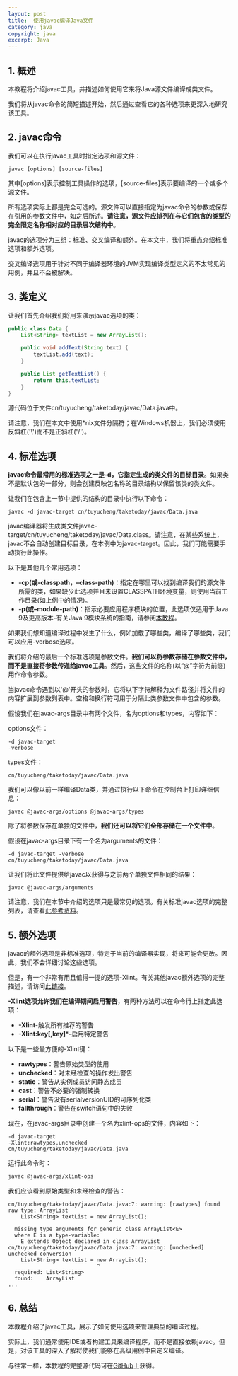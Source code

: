 ```yaml
---
layout: post
title:  使用javac编译Java文件
category: java
copyright: java
excerpt: Java
---
```


## 1. 概述

本教程将介绍javac工具，并描述如何使用它来将Java源文件编译成类文件。

我们将从javac命令的简短描述开始，然后通过查看它的各种选项来更深入地研究该工具。

## 2. javac命令

我们可以在执行javac工具时指定选项和源文件：

```shell
javac [options] [source-files]
```

其中\[options]表示控制工具操作的选项，\[source-files]表示要编译的一个或多个源文件。

所有选项实际上都是完全可选的。源文件可以直接指定为javac命令的参数或保存在引用的参数文件中，如之后所述。**请注意，源文件应排列在与它们包含的类型的完全限定名称相对应的目录层次结构中**。

javac的选项分为三组：标准、交叉编译和额外。在本文中，我们将重点介绍标准选项和额外选项。

交叉编译选项用于针对不同于编译器环境的JVM实现编译类型定义的不太常见的用例，并且不会被解决。

## 3. 类定义

让我们首先介绍我们将用来演示javac选项的类：

```java
public class Data {
    List<String> textList = new ArrayList();

    public void addText(String text) {
        textList.add(text);
    }

    public List getTextList() {
        return this.textList;
    }
}
```

源代码位于文件cn/tuyucheng/taketoday/javac/Data.java中。

请注意，我们在本文中使用*nix文件分隔符；在Windows机器上，我们必须使用反斜杠('\\')而不是正斜杠('/')。

## 4. 标准选项

**javac命令最常用的标准选项之一是-d，它指定生成的类文件的目标目录**。如果类不是默认包的一部分，则会创建反映包名称的目录结构以保留该类的类文件。

让我们在包含上一节中提供的结构的目录中执行以下命令：

```shell
javac -d javac-target cn/tuyucheng/taketoday/javac/Data.java
```

javac编译器将生成类文件javac-target/cn/tuyucheng/taketoday/javac/Data.class。请注意，在某些系统上，javac不会自动创建目标目录，在本例中为javac-target。因此，我们可能需要手动执行此操作。

以下是其他几个常用选项：

-   **-cp(或-classpath，–class-path)**：指定在哪里可以找到编译我们的源文件所需的类，如果缺少此选项并且未设置CLASSPATH环境变量，则使用当前工作目录(如上例中的情况)。
-   **-p(或–module-path)**：指示必要应用程序模块的位置，此选项仅适用于Java 9及更高版本-有关Java 9模块系统的指南，请参阅[本教程](https://www.baeldung.com/project-jigsaw-java-modularity)。

如果我们想知道编译过程中发生了什么，例如加载了哪些类，编译了哪些类，我们可以应用-verbose选项。

我们将介绍的最后一个标准选项是参数文件。**我们可以将参数存储在参数文件中，而不是直接将参数传递给javac工具**。然后，这些文件的名称(以“@”字符为前缀)用作命令参数。

当javac命令遇到以'@'开头的参数时，它将以下字符解释为文件路径并将文件的内容扩展到参数列表中。空格和换行符可用于分隔此类参数文件中包含的参数。

假设我们在javac-args目录中有两个文件，名为options和types，内容如下：

options文件：

```plaintext
-d javac-target
-verbose
```

types文件：

```plaintext
cn/tuyucheng/taketoday/javac/Data.java
```

我们可以像以前一样编译Data类，并通过执行以下命令在控制台上打印详细信息：

```shell
javac @javac-args/options @javac-args/types
```

除了将参数保存在单独的文件中，**我们还可以将它们全部存储在一个文件中**。

假设在javac-args目录下有一个名为arguments的文件：

```plaintext
-d javac-target -verbose
cn/tuyucheng/taketoday/javac/Data.java
```

让我们将此文件提供给javac以获得与之前两个单独文件相同的结果：

```shell
javac @javac-args/arguments
```

请注意，我们在本节中介绍的选项只是最常见的选项。有关标准javac选项的完整列表，请查看[此参考资料](https://docs.oracle.com/javase/9/tools/javac.htm#GUID-AEEC9F07-CB49-4E96-8BC7-BCC2C7F725C9__STANDARDOPTIONSFORJAVAC-7D3D9CC2)。

## 5. 额外选项

javac的额外选项是非标准选项，特定于当前的编译器实现，将来可能会更改。因此，我们不会详细讨论这些选项。

但是，有一个非常有用且值得一提的选项-Xlint。有关其他javac额外选项的完整描述，请访问[此链接](https://docs.oracle.com/javase/9/tools/javac.htm#GUID-AEEC9F07-CB49-4E96-8BC7-BCC2C7F725C9__NONSTANDARDOPTIONSFORJAVAC-7D3DAA9D)。

**-Xlint选项允许我们在编译期间启用警告**，有两种方法可以在命令行上指定此选项：

-   **-Xlint**-触发所有推荐的警告
-   **-Xlint:key\[,key]***–启用特定警告

以下是一些最方便的-Xlint键：

-   **rawtypes**：警告原始类型的使用
-   **unchecked**：对未经检查的操作发出警告
-   **static**：警告从实例成员访问静态成员
-   **cast**：警告不必要的强制转换
-   **serial**：警告没有serialversionUID的可序列化类
-   **fallthrough**：警告在switch语句中的失败

现在，在javac-args目录中创建一个名为xlint-ops的文件，内容如下：

```plaintext
-d javac-target
-Xlint:rawtypes,unchecked
cn/tuyucheng/taketoday/javac/Data.java
```

运行此命令时：

```bash
javac @javac-args/xlint-ops
```

我们应该看到原始类型和未经检查的警告：

```shell
cn/tuyucheng/taketoday/javac/Data.java:7: warning: [rawtypes] found raw type: ArrayList
    List<String> textList = new ArrayList();
                                ^
  missing type arguments for generic class ArrayList<E>
  where E is a type-variable:
    E extends Object declared in class ArrayList
cn/tuyucheng/taketoday/javac/Data.java:7: warning: [unchecked] unchecked conversion
    List<String> textList = new ArrayList();
                            ^
  required: List<String>
  found:    ArrayList
...
```

## 6. 总结

本教程介绍了javac工具，展示了如何使用选项来管理典型的编译过程。

实际上，我们通常使用IDE或者构建工具来编译程序，而不是直接依赖javac。但是，对该工具的深入了解将使我们能够在高级用例中自定义编译。

与往常一样，本教程的完整源代码可在[GitHub](https://github.com/tuyucheng7/taketoday-tutorial4j/tree/master/java-core-modules/java-compiler)上获得。